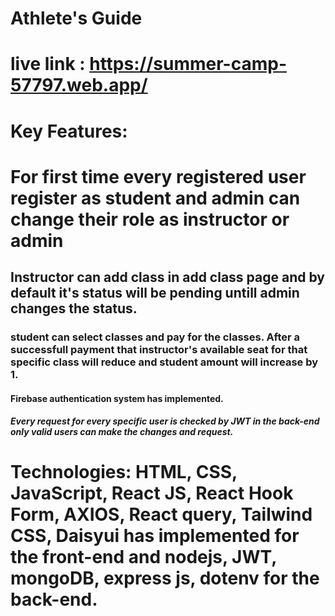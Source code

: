 # Athlete's Guide

# live link : https://summer-camp-57797.web.app/

# Key Features:

# For first time every registered user register as student and admin can change their role as instructor or admin

## Instructor can add class in add class page and by default it's status will be pending untill admin changes the status.

### student can select classes and pay for the classes. After a successfull payment that instructor's available seat for that specific class will reduce and student amount will increase by 1.

#### Firebase authentication system has implemented.

##### Every request for every specific user is checked by JWT in the back-end only valid users can make the changes and request.

# Technologies: HTML, CSS, JavaScript, React JS, React Hook Form, AXIOS, React query, Tailwind CSS, Daisyui has implemented for the front-end and nodejs, JWT, mongoDB, express js, dotenv for the back-end.
